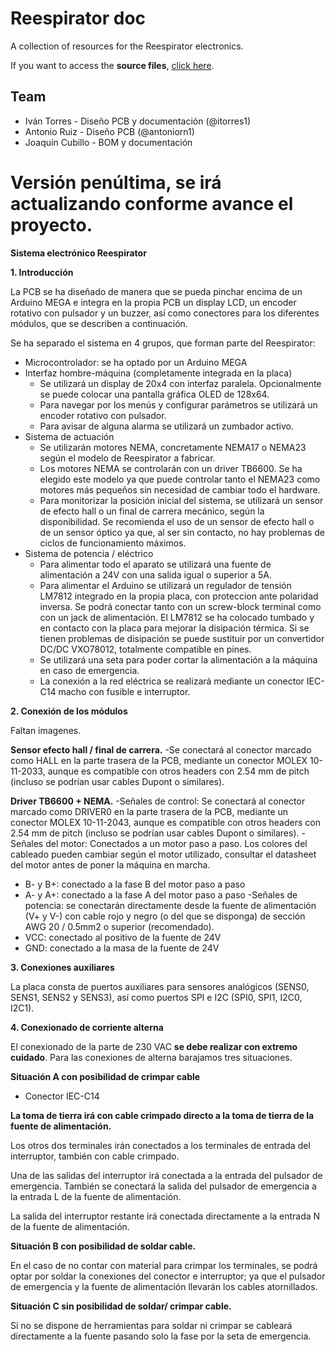 # Reespirator doc

A collection of resources for the Reespirator electronics.

If you want to access the **source files**, [click here](https://gitlab.com/coronavirusmakers/reespirator).

## Team

* Iván Torres - Diseño PCB y documentación (@itorres1)
* Antonio Ruiz - Diseño PCB (@antoniorn1)
* Joaquín Cubillo - BOM y documentación

# Versión penúltima, se irá actualizando conforme avance el proyecto.


**Sistema electrónico Reespirator**

**1. Introducción**


La PCB se ha diseñado de manera que se pueda pinchar encima de un Arduino MEGA e integra en la propia PCB un display LCD, un encoder rotativo con pulsador y un buzzer, así como conectores para los diferentes módulos, que se describen a continuación.

Se ha separado el sistema en 4 grupos, que forman parte del Reespirator:

- Microcontrolador: se ha optado por un Arduino MEGA
- Interfaz hombre-máquina (completamente integrada en la placa)
  - Se utilizará un display de 20x4 con interfaz paralela. Opcionalmente se puede colocar una pantalla gráfica OLED de 128x64.
  - Para navegar por los menús y configurar parámetros se utilizará un encoder rotativo con pulsador.
  - Para avisar de alguna alarma se utilizará un zumbador activo.
- Sistema de actuación
  - Se utilizarán motores NEMA, concretamente NEMA17 o NEMA23 según el modelo de Reespirator a fabricar.
  - Los motores NEMA se controlarán con un driver TB6600. Se ha elegido este modelo ya que puede controlar tanto el NEMA23 como motores más pequeños sin necesidad de cambiar todo el hardware.
  - Para monitorizar la posición inicial del sistema, se utilizará un sensor de efecto hall o un final de carrera mecánico, según la disponibilidad. Se recomienda el uso de un sensor de efecto hall o de un sensor óptico ya que, al ser sin contacto, no hay problemas de ciclos de funcionamiento máximos.
- Sistema de potencia / eléctrico
  - Para alimentar todo el aparato se utilizará una fuente de alimentación a 24V con una salida igual o superior a 5A.
  - Para alimentar el Arduino se utilizará un regulador de tensión LM7812 integrado en la propia placa, con proteccion ante polaridad inversa. Se podrá conectar tanto con un screw-block terminal como con un jack de alimentación. El LM7812 se ha colocado tumbado y en contacto con la placa para mejorar la disipación térmica. Si se tienen problemas de disipación se puede sustituir por un convertidor DC/DC VXO78012, totalmente compatible en pines.
  - Se utilizará una seta para poder cortar la alimentación a la máquina en caso de emergencia.
  - La conexión a la red eléctrica se realizará mediante un conector IEC-C14 macho con fusible e interruptor.

**2. Conexión de los módulos**

Faltan imagenes.

**Sensor efecto hall / final de carrera.** 
-Se conectará al conector marcado como HALL en la parte trasera de la PCB, mediante un conector MOLEX 10-11-2033, aunque es compatible con otros headers con 2.54 mm de pitch (incluso se podrían usar cables Dupont o similares).

**Driver TB6600 + NEMA.**
-Señales de control: Se conectará al conector marcado como DRIVER0 en la parte trasera de la PCB, mediante un conector MOLEX 10-11-2043, aunque es compatible con otros headers con 2.54 mm de pitch (incluso se podrían usar cables Dupont o similares).
-Señales del motor: Conectados a un motor paso a paso. Los colores del cableado pueden cambiar según el motor utilizado, consultar el datasheet del motor antes de poner la máquina en marcha.
  - B- y B+: conectado a la fase B del motor paso a paso
  - A- y A+: conectado a la fase A del motor paso a paso
-Señales de potencia: se conectarán directamente desde la fuente de alimentación (V+ y V-) con cable rojo y negro (o del que se disponga) de sección AWG 20 / 0.5mm2 o superior (recomendado).
  - VCC:  conectado al positivo de la fuente de 24V
  - GND: conectado a la masa de la fuente de 24V

**3. Conexiones auxiliares**

La placa consta de puertos auxiliares para sensores analógicos (SENS0, SENS1, SENS2  y SENS3), así como puertos SPI e I2C (SPI0, SPI1, I2C0, I2C1).

**4. Conexionado de corriente alterna**

El conexionado de la parte de 230 VAC **se debe realizar con extremo cuidado**. Para las conexiones de alterna barajamos tres situaciones.

**Situación A con posibilidad de crimpar cable**

- Conector IEC-C14

**La toma de tierra irá con cable crimpado directo a la toma de tierra de la fuente de alimentación.**

Los otros dos terminales irán conectados a los terminales de entrada del interruptor, también con cable crimpado.

Una de las salidas del interruptor irá conectada a la entrada del pulsador de emergencia. También se conectará la salida del pulsador de emergencia a la entrada L de la fuente de alimentación.

La salida del interruptor restante irá conectada directamente a la entrada N de la fuente de alimentación.

**Situación B con posibilidad de soldar cable.**

En el caso de no contar con material para crimpar los terminales, se podrá optar por soldar la conexiones del conector e interruptor; ya que el pulsador de emergencia y la fuente de alimentación llevarán los cables atornillados.

**Situación C sin posibilidad de soldar/ crimpar cable.**

Si no se dispone de herramientas para soldar ni crimpar se cableará directamente a la fuente pasando solo la fase por la seta de emergencia.